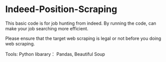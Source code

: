 # Indeed-Position-Scraping
This basic code is for job hunting from indeed. By running the code, can make your job searching more efficient.


Please ensure that the target web scraping is legal or not before you doing web scraping.


Tools:
Python libarary： Pandas, Beautiful Soup


